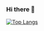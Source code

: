 ### Hi there 👑


[![Top Langs](https://github-readme-stats.vercel.app/api/top-langs/?username=sanchpet&layout=compact)](https://github.com/anuraghazra/github-readme-stats)


<!--
**ad-petrov/ad-petrov** is a ✨ _special_ ✨ repository because its `README.md` (this file) appears on your GitHub profile.

Here are some ideas to get you started:

- 🔭 I’m currently working on ...
- 🌱 I’m currently learning ...
- 👯 I’m looking to collaborate on ...
- 🤔 I’m looking for help with ...
- 💬 Ask me about ...
- 📫 How to reach me: ...
- 😄 Pronouns: ...
- ⚡ Fun fact: ...
-->
